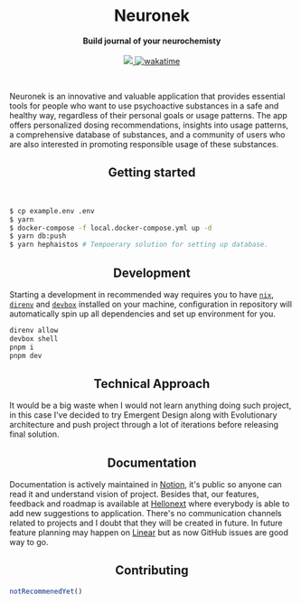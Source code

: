 <h1 align="center">Neuronek</h1>

<p align="center">
  <b>Build journal of your neurochemisty</b>
  <br><br>
  <a href="https://codecov.io/gh/keinsell/neuronek" >
  <img src="https://codecov.io/gh/keinsell/neuronek/branch/main/graph/badge.svg?token=RCgwN04Ije"/>
  </a>
    <a href="https://wakatime.com/badge/user/13a02f4d-34c9-45f7-95ee-bf9d66b139fb/project/69d00351-b8a4-4431-a21e-798846120e57"><img src="https://wakatime.com/badge/user/13a02f4d-34c9-45f7-95ee-bf9d66b139fb/project/69d00351-b8a4-4431-a21e-798846120e57.svg" alt="wakatime"></a>
</p>

<br>

Neuronek is an innovative and valuable application that provides essential tools for people who want to use psychoactive
substances in a safe and healthy way, regardless of their personal goals or usage patterns. The app offers personalized
dosing recommendations, insights into usage patterns, a comprehensive database of substances, and a community of users
who are also interested in promoting responsible usage of these substances.

<h2 align="center">Getting started</h2>

<br>

```bash
$ cp example.env .env
$ yarn
$ docker-compose -f local.docker-compose.yml up -d
$ yarn db:push
$ yarn hephaistos # Tempoerary solution for setting up database.
```

<h2 align="center">Development</h2>

Starting a development in recommended way requires you to have [`nix`](),
[`direnv`]() and [`devbox`]() installed on your machine,
configuration in repository will automatically spin up all dependencies and set up environment for you.

```bash
direnv allow
devbox shell
pnpm i
pnpm dev
```

<h2 align="center">Technical Approach</h2>

It would be a big waste when I would not learn anything doing such project, in this case I've decided to try Emergent
Design along with Evolutionary architecture and push project through a lot of iterations before releasing final
solution.

<h2 align="center">Documentation</h2>

Documentation is actively maintained
in [Notion](https://www.notion.so/neuronek/invite/3893a7eb16843e642e0155a1119216a84b343d3b), it's public so anyone can
read it and understand vision of project. Besides that, our features, feedback and roadmap is available
at [Hellonext](https://neuronek.hellonext.co/) where everybody is able to add new suggestions to application. There's no
communication channels related to projects and I doubt that they will be created in future. In future feature planning
may happen on [Linear](https://linear.app/neuronek) but as now GitHub issues are good way to go.

<h2 align="center">Contributing</h2>

```js
notRecommenedYet()
```
